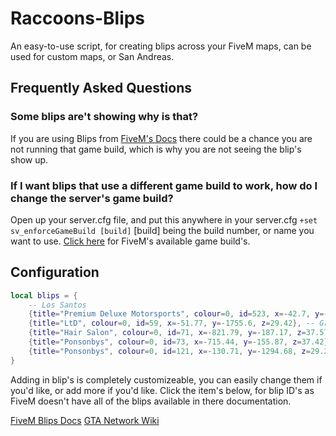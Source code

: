 # Raccoons-Blips
An easy-to-use script, for creating blips across your FiveM maps, can be used for custom maps, or San Andreas.

## Frequently Asked Questions

### Some blips are't showing why is that?
If you are using Blips from [FiveM's Docs](https://docs.fivem.net/docs/game-references/blips/) there could be a chance you are not running that game build, which is why you are not seeing the blip's show up.

### If I want blips that use a different game build to work, how do I change the server's game build?
Open up your server.cfg file, and put this anywhere in your server.cfg ```+set sv_enforceGameBuild [build]``` [build] being the build number, or name you want to use. [Click here](https://docs.fivem.net/docs/server-manual/server-commands/) for FiveM's available game build's.

## Configuration
```lua
local blips = {
    -- Los Santos
    {title="Premium Deluxe Motorsports", colour=0, id=523, x=-42.7, y=-1093.2, z=27.27}, -- Premium Deluxe Motorsports
    {title="LtD", colour=0, id=59, x=-51.77, y=-1755.6, z=29.42}, -- Grove St LtD Station
    {title="Hair Salon", colour=0, id=71, x=-821.79, y=-187.17, z=37.57}, -- Rockford Hills Hair Salon
    {title="Ponsonbys", colour=0, id=73, x=-715.44, y=-155.87, z=37.42}, -- Rockford Hills Ponsonbys
    {title="Ponsonbys", colour=0, id=121, x=-130.71, y=-1294.68, z=29.27}, -- Rockford Hills Ponsonbys
}
```
Adding in blip's is completely customizeable, you can easily change them if you'd like, or add more if you'd like. Click the item's below, for blip ID's as FiveM doesn't have all of the blips available in there documentation.

[FiveM Blips Docs](https://docs.fivem.net/docs/game-references/blips/)
[GTA Network Wiki](https://wiki.gtanet.work/index.php?title=Blips)
